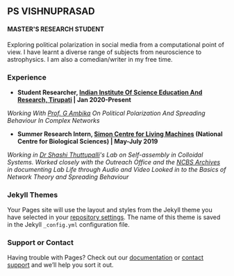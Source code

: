 ## PS VISHNUPRASAD
#### MASTER'S RESEARCH STUDENT

Exploring political polarization in social media from a computational point of view. I have learnt a diverse range of subjects from neuroscience to astrophysics.
I am also a comedian/writer in my free time.

### Experience

* **Student Researcher, [Indian Institute Of Science Education And Research, Tirupati](https://www.iisertirupati.ac.in) | Jan 2020-Present**

*Working With [Prof. G Ambika](https://scholar.google.com/citations?user=hYb5Ng8AAAAJ&hl=en) On Political
Polarization And Spreading Behaviour In Complex
Networks*

* **Summer Research Intern, [Simon Centre for Living Machines](https://theory.ncbs.res.in/) (National Centre for Biological Sciences) | May-July 2019**

*Working in [Dr Shashi Thuttupalli](https://scholar.google.co.in/citations?user=tOxt7bIAAAAJ&hl=en)'s Lab on Self-assembly in Colloidal Systems. Worked closely with the Outreach Office and the
[NCBS Archives](http://archives.ncbs.res.in/) in documenting Lab Life through Audio and Video
Looked in to the Basics of Network Theory and Spreading Behaviour*

### Jekyll Themes

Your Pages site will use the layout and styles from the Jekyll theme you have selected in your [repository settings](https://github.com/psvp28/cv/settings). The name of this theme is saved in the Jekyll `_config.yml` configuration file.

### Support or Contact

Having trouble with Pages? Check out our [documentation](https://docs.github.com/categories/github-pages-basics/) or [contact support](https://github.com/contact) and we’ll help you sort it out.
